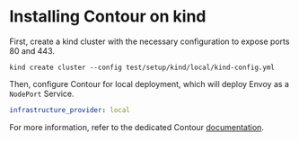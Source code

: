 # Installing Contour on kind

First, create a kind cluster with the necessary configuration to expose ports 80 and 443.

```shell
kind create cluster --config test/setup/kind/local/kind-config.yml
```

Then, configure Contour for local deployment, which will deploy Envoy as a `NodePort` Service.

```yaml
infrastructure_provider: local
```

For more information, refer to the dedicated Contour [documentation](https://projectcontour.io/docs/latest/guides/kind/).
